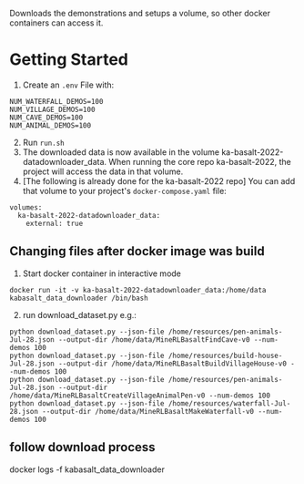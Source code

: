 Downloads the demonstrations and setups a volume, so other docker containers can access it.

# Getting Started
1. Create an `.env` File with:
```
NUM_WATERFALL_DEMOS=100 
NUM_VILLAGE_DEMOS=100 
NUM_CAVE_DEMOS=100 
NUM_ANIMAL_DEMOS=100
```
2. Run `run.sh`
3. The downloaded data is now available in the volume ka-basalt-2022-datadownloader_data. When running the core repo ka-basalt-2022, the project will access the data in that volume.
4. [The following is already done for the ka-basalt-2022 repo] You can add that volume to your project's `docker-compose.yaml` file:
```
volumes:
  ka-basalt-2022-datadownloader_data:
    external: true
```

## Changing files after docker image was build
1. Start docker container in interactive mode
```shell
docker run -it -v ka-basalt-2022-datadownloader_data:/home/data kabasalt_data_downloader /bin/bash
```

2. run download_dataset.py e.g.: 

```shell
python download_dataset.py --json-file /home/resources/pen-animals-Jul-28.json --output-dir /home/data/MineRLBasaltFindCave-v0 --num-demos 100
python download_dataset.py --json-file /home/resources/build-house-Jul-28.json --output-dir /home/data/MineRLBasaltBuildVillageHouse-v0 --num-demos 100
python download_dataset.py --json-file /home/resources/pen-animals-Jul-28.json --output-dir /home/data/MineRLBasaltCreateVillageAnimalPen-v0 --num-demos 100
python download_dataset.py --json-file /home/resources/waterfall-Jul-28.json --output-dir /home/data/MineRLBasaltMakeWaterfall-v0 --num-demos 100
```

## follow download process
docker logs -f kabasalt_data_downloader